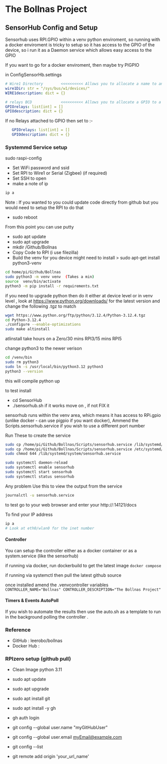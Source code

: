 # The Bollnas Project

## SensorHub Config and Setup 
Sensorhub uses RPI.GPIO within a venv python enviroment, so running with a docker enviroment is tricky to setup 
so it has access to the GPIO of the device,  so i run it as a Daemon service which allows easy access to the GPIO

If you want to go for a docker enviroment,  then maybe try PIGPIO 

in ConfigSensorHb.settings
``` yml
# Wire1 Directory        <<<<<<<<<< Allows you to allocate a name to an ID if you want to
wire1Dir: str = "/sys/bus/w1/devices/"
WIRE1description: dict = {}

# relays BCD             <<<<<<<<<< Allows you to allocate a GPIO to a name if you want to
GPIOrelays: list[int] = []
GPIOdescription: dict = {}
```

If no Relays attached to GPIO then set to :-
``` yml
   GPIOrelays: list[int] = [] 
   GPIOdescription: dict = {}
```   

### Systemmd Service setup

sudo raspi-config
- Set WiFi password and ssid
- Set RPI to Wire1 or Serial (Zigbee) (if required) 
- Set SSH to open 
- make a note of ip
```    bash
ip a
``` 

Note : If you wanted to you could update code directly from github but you would need to setup the RPI to do that

- sudo reboot

From this point you can use putty 
- sudo apt update
- sudo apt upgrade
- mkdir /Github/Bollnas
- Copy Code to RPI (i use filezilla)
- Build the venv for you device might need to install   > sudo apt-get install python3-venv
``` bash
cd home/pi/Github/Bollnas
sudo python3 -m venv venv  (Takes a min)
source  venv/bin/activate
python3 -m pip install -r requirements.txt
```

if you need to upgrade python then do it either at device level or in venv level , look at https://www.python.org/downloads/ for the latest version and change the following .tgz to match
``` bash
wget https://www.python.org/ftp/python/3.12.4/Python-3.12.4.tgz
cd Python-3.12.4
./configure --enable-optimizations
sudo make altinstall
```
atlinstall take hours on a Zero/30 mins RPI3/15 mins RPI5

change python3 to the newer verison 
``` bash
cd /venv/bin
sudo rm python3
sudo ln -s /usr/local/bin/python3.12 python3
python3 --version
```

this will compile python up

to test install 
- cd SensorHub
- ./sensorhub.sh
if it works move on , if not FIX it

sensorhub runs within the venv area, which means it has access to RPi.gpio (unlike docker - can use pigpio if you want docker), Ammend the Scripts.sensorhub.service if you wish to use a different port number

Run These to create the service 
``` bash
sudo cp /home/pi/Github/Bollnas/Scripts/sensorhub.service /lib/systemd/system/
sudo cp /home/pi/Github/Bollnas/Scripts/sensorhub.service /etc/systemd/system/
sudo chmod 644 /lib/systemd/system/sensorhub.service

sudo systemctl daemon-reload
sudo systemctl enable sensorhub
sudo systemctl start sensorhub
sudo systemctl status sensorhub
``` 

Any problem Use this to view the output from the service
``` bash
journalctl -u sensorhub.service

```

to test go to your web browser and enter your http://<RPi ip>:14121/docs

To find your IP address
``` bash
ip a
# Look at eth0/wlan0 for the inet number 
```


#### Controller
You can setup the controller either as a docker container or as a system.service (like the sensorhub) 

if running via docker,  run dockerbuild to get the latest image
`
docker compose 
`

if running via systemctl then pull the latest github source 

once installed amend the .venvcontroller variables
`
CONTROLLER_NAME="Bollnas"
CONTROLLER_DESCRIPTION="The Bollnas Project"
`

#### Timers & Events AutoPoll 
If you wish to automate the results then use the auto.sh as a template to run in the background
polling the controller .  


### Reference
- GitHub : leerobo/bollnas
- Docker Hub :


### RPIzero setup (github pull)

- Clean Image python 3.11
- sudo apt update
- sudo apt upgrade 

- sudo apt install git
- sudo apt install -y gh

- gh auth login

- git config --global user.name "myGitHubUser"
- git config --global user.email myEmail@example.com
- git config --list

- git remote add origin 'your_url_name'




